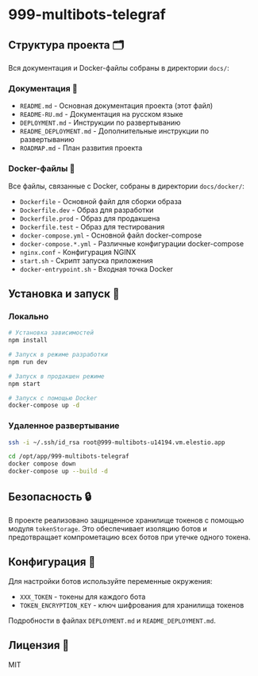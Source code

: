 # 999-multibots-telegraf

## Структура проекта 🗂

Вся документация и Docker-файлы собраны в директории `docs/`:

### Документация 📄

- `README.md` - Основная документация проекта (этот файл)
- `README-RU.md` - Документация на русском языке
- `DEPLOYMENT.md` - Инструкции по развертыванию
- `README_DEPLOYMENT.md` - Дополнительные инструкции по развертыванию
- `ROADMAP.md` - План развития проекта

### Docker-файлы 🐳

Все файлы, связанные с Docker, собраны в директории `docs/docker/`:

- `Dockerfile` - Основной файл для сборки образа
- `Dockerfile.dev` - Образ для разработки
- `Dockerfile.prod` - Образ для продакшена
- `Dockerfile.test` - Образ для тестирования
- `docker-compose.yml` - Основной файл docker-compose
- `docker-compose.*.yml` - Различные конфигурации docker-compose
- `nginx.conf` - Конфигурация NGINX
- `start.sh` - Скрипт запуска приложения
- `docker-entrypoint.sh` - Входная точка Docker

## Установка и запуск 🚀

### Локально

```bash
# Установка зависимостей
npm install

# Запуск в режиме разработки
npm run dev

# Запуск в продакшен режиме
npm start

# Запуск с помощью Docker
docker-compose up -d
```

### Удаленное развертывание

```bash
ssh -i ~/.ssh/id_rsa root@999-multibots-u14194.vm.elestio.app

cd /opt/app/999-multibots-telegraf
docker compose down
docker-compose up --build -d
```

## Безопасность 🔒

В проекте реализовано защищенное хранилище токенов с помощью модуля `tokenStorage`. Это обеспечивает изоляцию ботов и предотвращает компрометацию всех ботов при утечке одного токена.

## Конфигурация 🔧

Для настройки ботов используйте переменные окружения:

- `XXX_TOKEN` - токены для каждого бота
- `TOKEN_ENCRYPTION_KEY` - ключ шифрования для хранилища токенов

Подробности в файлах `DEPLOYMENT.md` и `README_DEPLOYMENT.md`.

## Лицензия 📝

MIT
